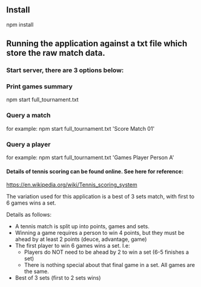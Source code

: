 

## Install

npm install

## Running the application against a txt file which store the raw match data.

### Start server, there are 3 options below:

### Print games summary

npm start full_tournament.txt

### Query a match

for example: npm start full_tournament.txt 'Score Match 01'

### Query a player

for example: npm start full_tournament.txt 'Games Player Person A'

#### Details of tennis scoring can be found online. See here for reference:  
https://en.wikipedia.org/wiki/Tennis_scoring_system

The variation used for this application is a best of 3 sets match, with first to 6 games wins a set. 

Details as follows:
* A tennis match is split up into points, games and sets.
* Winning a game requires a person to win 4 points, but they must be ahead by at least 2 points (deuce, advantage, game)
* The first player to win 6 games wins a set. I.e:
    * Players do NOT need to be ahead by 2 to win a set (6-5 finishes a set) 
    * There is nothing special about that final game in a set. All games are the same.
* Best of 3 sets (first to 2 sets wins)
